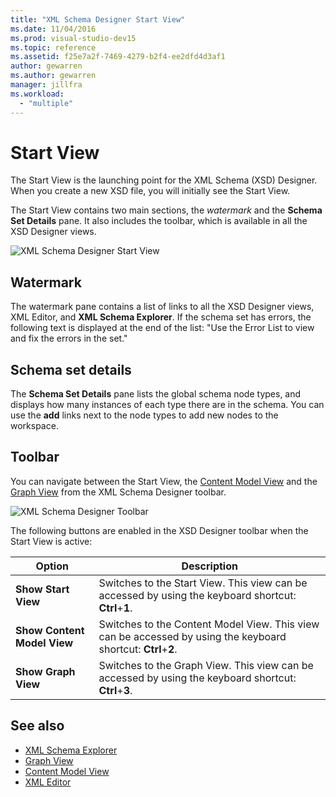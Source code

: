 ```yaml
---
title: "XML Schema Designer Start View"
ms.date: 11/04/2016
ms.prod: visual-studio-dev15
ms.topic: reference
ms.assetid: f25e7a2f-7469-4279-b2f4-ee2dfd4d3af1
author: gewarren
ms.author: gewarren
manager: jillfra
ms.workload:
  - "multiple"
---
```

# Start View

The Start View is the launching point for the XML Schema (XSD) Designer. When you create a new XSD file, you will initially see the Start View.

The Start View contains two main sections, the *watermark* and the **Schema Set Details** pane. It also includes the toolbar, which is available in all the XSD Designer views.

![XML Schema Designer Start View](../xml-tools/media/xsddesigner_startview.gif)

## Watermark

The watermark pane contains a list of links to all the XSD Designer views, XML Editor, and **XML Schema Explorer**. If the schema set has errors, the following text is displayed at the end of the list: "Use the Error List to view and fix the errors in the set."

## Schema set details

The **Schema Set Details** pane lists the global schema node types, and displays how many instances of each type there are in the schema. You can use the **add** links next to the node types to add new nodes to the workspace.

## Toolbar

You can navigate between the Start View, the [Content Model View](../xml-tools/content-model-view.md) and the [Graph View](../xml-tools/graph-view.md) from the XML Schema Designer toolbar.

![XML Schema Designer Toolbar](../xml-tools/media/xsdstartviewtoolbar.gif)

The following buttons are enabled in the XSD Designer toolbar when the Start View is active:

|Option|Description|
|-|-----------------|
|**Show Start View**|Switches to the Start View. This view can be accessed by using the keyboard shortcut: **Ctrl**+**1**.|
|**Show Content Model View**|Switches to the Content Model View. This view can be accessed by using the keyboard shortcut: **Ctrl**+**2**.|
|**Show Graph View**|Switches to the Graph View. This view can be accessed by using the keyboard shortcut: **Ctrl**+**3**.|

## See also

- [XML Schema Explorer](../xml-tools/xml-schema-explorer.md)
- [Graph View](../xml-tools/graph-view.md)
- [Content Model View](../xml-tools/content-model-view.md)
- [XML Editor](../xml-tools/xml-editor.md)